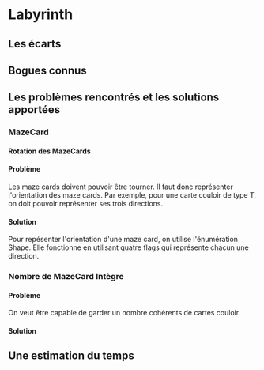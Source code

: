 # Labyrinth

## Les	écarts

## Bogues connus

## Les problèmes rencontrés	et les solutions apportées
### MazeCard
#### Rotation des MazeCards
#### Problème
Les maze cards doivent pouvoir être tourner. Il faut donc représenter l'orientation des maze cards. Par exemple, pour une carte couloir de type T, on doit pouvoir représenter ses trois directions.

#### Solution
Pour repésenter l'orientation d'une maze card, on utilise l'énumération Shape. Elle fonctionne en utilisant quatre flags qui représente chacun une direction.

### Nombre de MazeCard Intègre
#### Problème
On veut  être capable de garder un nombre cohérents de cartes couloir.

#### Solution


## Une estimation du temps	